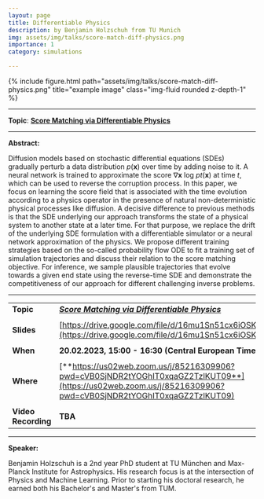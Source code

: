 ```yaml
---
layout: page
title: Differentiable Physics
description: by Benjamin Holzschuh from TU Munich
img: assets/img/talks/score-match-diff-physics.png
importance: 1
category: simulations

---
```




<div class="row">
    <div class="col-sm mt-3 mt-md-0">
        {% include figure.html path="assets/img/talks/score-match-diff-physics.png" title="example image" class="img-fluid rounded z-depth-1" %}
    </div>
</div>
<hr>

**Topic**:  [**Score Matching via Differentiable Physics**](https://arxiv.org/abs/2301.10250)


<hr>

**Abstract:**  

Diffusion models based on stochastic differential equations (SDEs) gradually perturb a data distribution *p*(**x**) over time by adding noise to it. A neural network is trained to approximate the score ∇**x** log *pt*(**x**) at time *t*, which can be used to reverse the corruption process. In this paper, we focus on learning the score field that is associated with the time evolution according to a physics operator in the presence of natural non-deterministic physical processes like diffusion. A decisive difference to previous methods is that the SDE underlying our approach transforms the state of a physical system to another state at a later time. For that purpose, we replace the drift of the underlying SDE formulation with a differentiable simulator or a neural network approximation of the physics. We propose different training strategies based on the so-called probability flow ODE to fit a training set of simulation trajectories and discuss their relation to the score matching objective. For inference, we sample plausible trajectories that evolve towards a given end state using the reverse-time SDE and demonstrate the competitiveness of our approach for different challenging inverse problems.

<hr>


|                     |                                                              |
| ------------------- | ------------------------------------------------------------ |
| **Topic**           | [***Score Matching via Differentiable Physics***](https://arxiv.org/abs/2301.10250) |
|                     |                                                              |
| **Slides**          | [https://drive.google.com/file/d/16mu1Sn51cx6iOSKDfXD1UFTjkkdExarS](https://drive.google.com/file/d/16mu1Sn51cx6iOSKDfXD1UFTjkkdExarS) |
|                     |                                                              |
| **When**            | **20.02.2023, 15:00 - 16:30 (Central European Time)**        |
|                     |                                                              |
| **Where**           | [**https://us02web.zoom.us/j/85216309906?pwd=cVB0SjNDR2tYOGhIT0xqaGZ2TzlKUT09**](https://us02web.zoom.us/j/85216309906?pwd=cVB0SjNDR2tYOGhIT0xqaGZ2TzlKUT09) |
|                     |                                                              |
| **Video Recording** | **TBA**                                                      |


<hr>

**Speaker:**

Benjamin Holzschuh is a 2nd year PhD student at TU München and Max-Planck Institute for Astrophysics. His research focus is at the intersection of Physics and Machine Learning. Prior to starting his doctoral research, he earned both his Bachelor's and Master's from TUM.
